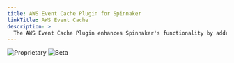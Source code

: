 ```yaml
---
title: AWS Event Cache Plugin for Spinnaker
linkTitle: AWS Event Cache
description: >
  The AWS Event Cache Plugin enhances Spinnaker's functionality by addressing rate limit issues commonly encountered when using AWS providers, particularly in scenarios involving EC2 and ECS. The plugin leverages AWS SNS (Simple Notification Service) to receive events and employs a notification handling service to manage data and gate services effectively.
---
```


![Proprietary](/images/proprietary.svg) ![Beta](/images/beta.svg)
